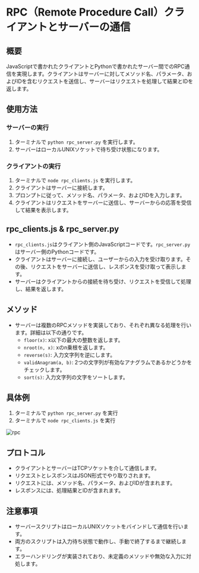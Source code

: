 # RPC（Remote Procedure Call）クライアントとサーバーの通信

## 概要
JavaScriptで書かれたクライアントとPythonで書かれたサーバー間でのRPC通信を実現します。クライアントはサーバーに対してメソッド名、パラメータ、およびIDを含むリクエストを送信し、サーバーはリクエストを処理して結果とIDを返します。

## 使用方法
### サーバーの実行

1. ターミナルで `python rpc_server.py` を実行します。
2. サーバーはローカルUNIXソケットで待ち受け状態になります。

### クライアントの実行
1. ターミナルで `node rpc_clients.js` を実行します。
2. クライアントはサーバーに接続します。
3. プロンプトに従って、メソッド名、パラメータ、およびIDを入力します。
4. クライアントはリクエストをサーバーに送信し、サーバーからの応答を受信して結果を表示します。

## rpc_clients.js & rpc_server.py
- `rpc_clients.js`はクライアント側のJavaScriptコードです。`rpc_server.py`はサーバー側のPythonコードです。
- クライアントはサーバーに接続し、ユーザーからの入力を受け取ります。その後、リクエストをサーバーに送信し、レスポンスを受け取って表示します。
- サーバーはクライアントからの接続を待ち受け、リクエストを受信して処理し、結果を返します。

## メソッド
- サーバーは複数のRPCメソッドを実装しており、それぞれ異なる処理を行います。詳細は以下の通りです。
  - `floor(x)`: x以下の最大の整数を返します。
  - `nroot(n, x)`: xのn乗根を返します。
  - `reverse(s)`: 入力文字列を逆にします。
  - `validAnagram(a, b)`: 2つの文字列が有効なアナグラムであるかどうかをチェックします。
  - `sort(s)`: 入力文字列の文字をソートします。

## 具体例

1. ターミナルで `python rpc_server.py` を実行
2. ターミナルで `node rpc_clients.js` を実行

![rpc](https://github.com/tontatonta/Remote-Procedure-Call/assets/148293712/cf52623d-fc3c-49d3-83f1-ed3ed6e7fa71)

## プロトコル
- クライアントとサーバーはTCPソケットを介して通信します。
- リクエストとレスポンスはJSON形式でやり取りされます。
- リクエストには、メソッド名、パラメータ、およびIDが含まれます。
- レスポンスには、処理結果とIDが含まれます。
 
## 注意事項
- サーバースクリプトはローカルUNIXソケットをバインドして通信を行います。
- 両方のスクリプトは入力待ち状態で動作し、手動で終了するまで継続します。
- エラーハンドリングが実装されており、未定義のメソッドや無効な入力に対処します。


